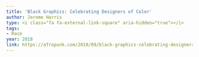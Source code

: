 ```yaml
---
title: 'Black Graphics: Celebrating Designers of Color'
author: Jerome Harris
type: <i class="fa fa-external-link-square" aria-hidden="true"></i>
tags:
- Race
year: 2018
link: https://afropunk.com/2018/09/black-graphics-celebrating-designers-of-color/
---
```

